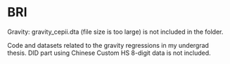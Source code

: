 # BRI
 Gravity: gravity_cepii.dta (file size is too large) is not included in the folder.

 Code and datasets related to the gravity regressions in my undergrad thesis.
 DID part using Chinese Custom HS 8-digit data is not included.
